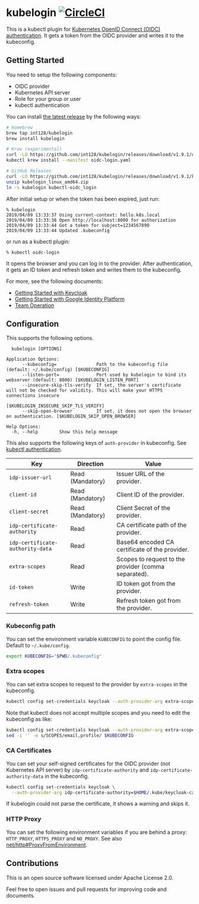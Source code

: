 # kubelogin [![CircleCI](https://circleci.com/gh/int128/kubelogin.svg?style=shield)](https://circleci.com/gh/int128/kubelogin)

This is a kubectl plugin for [Kubernetes OpenID Connect (OIDC) authentication](https://kubernetes.io/docs/reference/access-authn-authz/authentication/#openid-connect-tokens).
It gets a token from the OIDC provider and writes it to the kubeconfig.


## Getting Started

You need to setup the following components:

- OIDC provider
- Kubernetes API server
- Role for your group or user
- kubectl authentication

You can install [the latest release](https://github.com/int128/kubelogin/releases) by the following ways:

```sh
# Homebrew
brew tap int128/kubelogin
brew install kubelogin

# Krew (experimental)
curl -LO https://github.com/int128/kubelogin/releases/download/v1.9.1/oidc-login.yaml
kubectl krew install --manifest oidc-login.yaml

# GitHub Releases
curl -LO https://github.com/int128/kubelogin/releases/download/v1.9.1/kubelogin_linux_amd64.zip
unzip kubelogin_linux_amd64.zip
ln -s kubelogin kubectl-oidc_login
```

After initial setup or when the token has been expired, just run:

```
% kubelogin
2019/04/09 13:33:37 Using current-context: hello.k8s.local
2019/04/09 13:33:38 Open http://localhost:8000 for authorization
2019/04/09 13:33:44 Got a token for subject=1234567890
2019/04/09 13:33:44 Updated .kubeconfig
```

or run as a kubectl plugin:

```
% kubectl oidc-login
```

It opens the browser and you can log in to the provider.
After authentication, it gets an ID token and refresh token and writes them to the kubeconfig.

For more, see the following documents:

- [Getting Started with Keycloak](docs/keycloak.md)
- [Getting Started with Google Identity Platform](docs/google.md)
- [Team Operation](docs/team_ops.md)


## Configuration

This supports the following options.

```
  kubelogin [OPTIONS]

Application Options:
      --kubeconfig=               Path to the kubeconfig file (default: ~/.kube/config) [$KUBECONFIG]
      --listen-port=              Port used by kubelogin to bind its webserver (default: 8000) [$KUBELOGIN_LISTEN_PORT]
      --insecure-skip-tls-verify  If set, the server's certificate will not be checked for validity. This will make your HTTPS connections insecure
                                  [$KUBELOGIN_INSECURE_SKIP_TLS_VERIFY]
      --skip-open-browser         If set, it does not open the browser on authentication. [$KUBELOGIN_SKIP_OPEN_BROWSER]

Help Options:
  -h, --help        Show this help message
```

This also supports the following keys of `auth-provider` in kubeconfig.
See [kubectl authentication](https://kubernetes.io/docs/reference/access-authn-authz/authentication/#using-kubectl).

Key | Direction | Value
----|-----------|------
`idp-issuer-url`                  | Read (Mandatory) | Issuer URL of the provider.
`client-id`                       | Read (Mandatory) | Client ID of the provider.
`client-secret`                   | Read (Mandatory) | Client Secret of the provider.
`idp-certificate-authority`       | Read | CA certificate path of the provider.
`idp-certificate-authority-data`  | Read | Base64 encoded CA certificate of the provider.
`extra-scopes`                    | Read | Scopes to request to the provider (comma separated).
`id-token`                        | Write | ID token got from the provider.
`refresh-token`                   | Write | Refresh token got from the provider.


### Kubeconfig path

You can set the environment variable `KUBECONFIG` to point the config file.
Default to `~/.kube/config`.

```sh
export KUBECONFIG="$PWD/.kubeconfig"
```


### Extra scopes

You can set extra scopes to request to the provider by `extra-scopes` in the kubeconfig.

```sh
kubectl config set-credentials keycloak --auth-provider-arg extra-scopes=email
```

Note that kubectl does not accept multiple scopes and you need to edit the kubeconfig as like:

```sh
kubectl config set-credentials keycloak --auth-provider-arg extra-scopes=SCOPES
sed -i '' -e s/SCOPES/email,profile/ $KUBECONFIG
```


### CA Certificates

You can set your self-signed certificates for the OIDC provider (not Kubernetes API server) by `idp-certificate-authority` and `idp-certificate-authority-data` in the kubeconfig.

```sh
kubectl config set-credentials keycloak \
  --auth-provider-arg idp-certificate-authority=$HOME/.kube/keycloak-ca.pem
```

If kubelogin could not parse the certificate, it shows a warning and skips it.


### HTTP Proxy

You can set the following environment variables if you are behind a proxy: `HTTP_PROXY`, `HTTPS_PROXY` and `NO_PROXY`.
See also [net/http#ProxyFromEnvironment](https://golang.org/pkg/net/http/#ProxyFromEnvironment).


## Contributions

This is an open source software licensed under Apache License 2.0.

Feel free to open issues and pull requests for improving code and documents.
